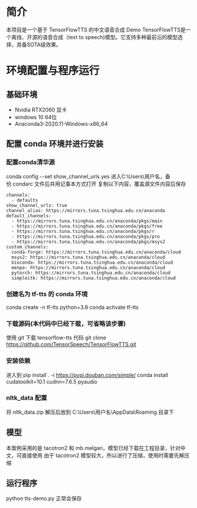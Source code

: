 # 简介
本项目是一个基于 TensorFlowTTS 的中文语音合成 Demo
TensorFlowTTS是一个离线、开源的语音合成（text to speech)模型。它支持多种最前沿的模型选择，具备SOTA级效果。

# 环境配置与程序运行
## 基础环境
- Nvidia RTX2060 显卡
- windows 10 64位
- Anaconda3-2020.11-Windows-x86_64

## 配置 conda 环境并进行安装
### 配置conda清华源
conda config --set show_channel_urls yes
进入C:\Users\用户名，备份.condarc 文件后并用记事本方式打开
复制以下内容，覆盖源文件内容后保存
```
channels:
  - defaults
show_channel_urls: true
channel_alias: https://mirrors.tuna.tsinghua.edu.cn/anaconda
default_channels:
  - https://mirrors.tuna.tsinghua.edu.cn/anaconda/pkgs/main
  - https://mirrors.tuna.tsinghua.edu.cn/anaconda/pkgs/free
  - https://mirrors.tuna.tsinghua.edu.cn/anaconda/pkgs/r
  - https://mirrors.tuna.tsinghua.edu.cn/anaconda/pkgs/pro
  - https://mirrors.tuna.tsinghua.edu.cn/anaconda/pkgs/msys2
custom_channels:
  conda-forge: https://mirrors.tuna.tsinghua.edu.cn/anaconda/cloud
  msys2: https://mirrors.tuna.tsinghua.edu.cn/anaconda/cloud
  bioconda: https://mirrors.tuna.tsinghua.edu.cn/anaconda/cloud
  menpo: https://mirrors.tuna.tsinghua.edu.cn/anaconda/cloud
  pytorch: https://mirrors.tuna.tsinghua.edu.cn/anaconda/cloud
  simpleitk: https://mirrors.tuna.tsinghua.edu.cn/anaconda/cloud
```
### 创建名为 tf-tts 的 conda 环境
conda create -n tf-tts  python=3.8
conda activate tf-tts

### 下载源码(本代码中已经下载，可省略该步骤)
使用 git 下载 tensorflow-tts 代码
git clone https://github.com/TensorSpeech/TensorFlowTTS.git

### 安装依赖
进入到
pip install . -i https://pypi.douban.com/simple/
conda install cudatoolkit=10.1 cudnn=7.6.5 pyaudio

### nltk_data 配置
将 nltk_data.zip 解压后放到 C:\Users\用户名\AppData\Roaming 目录下

## 模型
本案例采用的是 tacotron2 和 mb.melgan，模型已经下载在工程目录，针对中文，可直接使用
由于 tacotron2 模型较大，所以进行了压缩，使用时需要先解压缩

## 运行程序
python tts-demo.py
正常会保存

